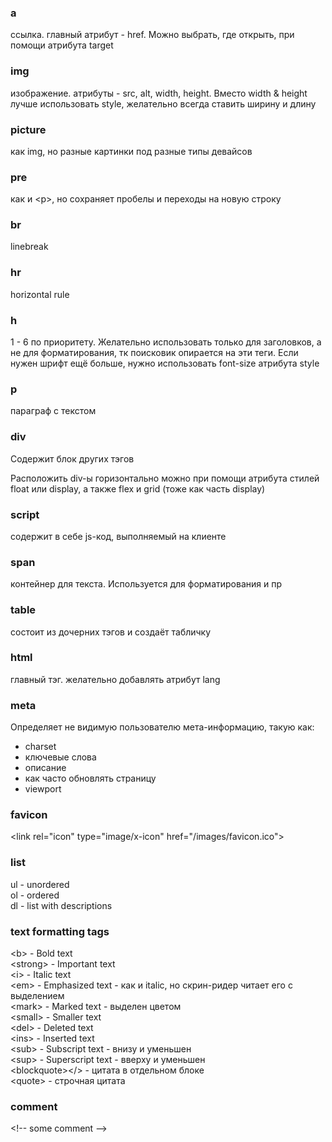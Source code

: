 ### a
ссылка. главный атрибут - href. Можно выбрать, где открыть,
при помощи атрибута target

### img
изображение. атрибуты - src, alt, width, height. Вместо width & height
лучше использовать style, желательно всегда ставить ширину и длину

### picture
как img, но разные картинки под разные типы девайсов

### pre
как и \<p\>, но сохраняет пробелы и переходы на новую строку

### br
linebreak

### hr
horizontal rule

### h
1 - 6 по приоритету. Желательно использовать только для заголовков, а не для форматирования,
тк поисковик опирается на эти теги. Если нужен шрифт ещё больше, нужно использовать
font-size атрибута style

### p
параграф с текстом

### div
Содержит блок других тэгов

Расположить div-ы горизонтально можно при помощи атрибута стилей float или display,
а также flex и grid (тоже как часть display)

### script
содержит в себе js-код, выполняемый на клиенте

### span
контейнер для текста. Используется для форматирования и пр

### table
состоит из дочерних тэгов и создаёт табличку

### html
главный тэг. желательно добавлять атрибут lang

### meta
Определяет не видимую пользователю мета-информацию, такую как:
 -  charset
 -  ключевые слова
 -  описание
 -  как часто обновлять страницу
 -  viewport

### favicon
\<link rel="icon" type="image/x-icon" href="/images/favicon.ico">

### list
ul - unordered\
ol - ordered\
dl - list with descriptions

### text formatting tags
\<b\> - Bold text\
\<strong\> - Important text\
\<i> - Italic text\
\<em> - Emphasized text - как и italic, но скрин-ридер читает его с выделением\
\<mark> - Marked text - выделен цветом\
\<small> - Smaller text\
\<del> - Deleted text\
\<ins> - Inserted text\
\<sub> - Subscript text - внизу и уменьшен\
\<sup> - Superscript text - вверху и уменьшен\
\<blockquote>\</\> - цитата в отдельном блоке\
\<quote> - строчная цитата

### comment
\<!-- some comment --\>